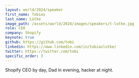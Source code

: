 ```yaml
---
layout: world/2024/speaker
first_name: Tobias
last_name: Lütke
image_path: /assets/world/2024/images/speakers/t-lutke.jpg
role: CEO
company: Shopify
keynote: true
github: https://github.com/tobi
linkedin: https://www.linkedin.com/in/tobiaslutke/
twitter: https://twitter.com/tobi
specific_order: 3
---
```


Shopify CEO by day, Dad in evening, hacker at night.